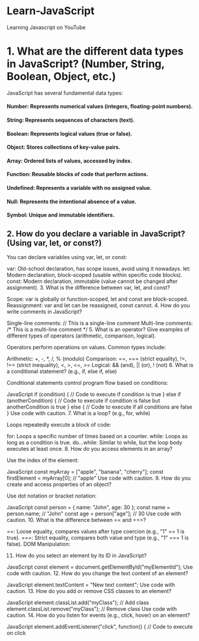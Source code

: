 # Learn-JavaScript
Learning Javascript on YouTube


# 1. What are the different data types in JavaScript? (Number, String, Boolean, Object, etc.)

JavaScript has several fundamental data types:

#### Number: Represents numerical values (integers, floating-point numbers).
#### String: Represents sequences of characters (text).
#### Boolean: Represents logical values (true or false).
#### Object: Stores collections of key-value pairs.
#### Array: Ordered lists of values, accessed by index.
#### Function: Reusable blocks of code that perform actions.
#### Undefined: Represents a variable with no assigned value.
#### Null: Represents the intentional absence of a value.
#### Symbol: Unique and immutable identifiers.

## 2. How do you declare a variable in JavaScript? (Using var, let, or const?)

You can declare variables using var, let, or const:

var: Old-school declaration, has scope issues, avoid using it nowadays.
let: Modern declaration, block-scoped (usable within specific code blocks).
const: Modern declaration, immutable (value cannot be changed after assignment).
3. What is the difference between var, let, and const?

Scope: var is globally or function-scoped, let and const are block-scoped.
Reassignment: var and let can be reassigned, const cannot.
4. How do you write comments in JavaScript?

Single-line comments: // This is a single-line comment
Multi-line comments: /* This is a multi-line comment */
5. What is an operator? Give examples of different types of operators (arithmetic, comparison, logical).

Operators perform operations on values. Common types include:

Arithmetic: +, -, *, /, % (modulo)
Comparison: ==, === (strict equality), !=, !== (strict inequality), <, >, <=, >=
Logical: && (and), || (or), ! (not)
6. What is a conditional statement? (e.g., if, else if, else)

Conditional statements control program flow based on conditions:

JavaScript
if (condition) {
  // Code to execute if condition is true
} else if (anotherCondition) {
  // Code to execute if condition is false but anotherCondition is true
} else {
  // Code to execute if all conditions are false
}
Use code with caution.
7. What is a loop? (e.g., for, while)

Loops repeatedly execute a block of code:

for: Loops a specific number of times based on a counter.
while: Loops as long as a condition is true.
do...while: Similar to while, but the loop body executes at least once.
8. How do you access elements in an array?

Use the index of the element:

JavaScript
const myArray = ["apple", "banana", "cherry"];
const firstElement = myArray[0]; // "apple"
Use code with caution.
9. How do you create and access properties of an object?

Use dot notation or bracket notation:

JavaScript
const person = { name: "John", age: 30 };
const name = person.name; // "John"
const age = person["age"]; // 30
Use code with caution.
10. What is the difference between == and ===?

==: Loose equality, compares values after type coercion (e.g., "1" == 1 is true).
===: Strict equality, compares both value and type (e.g., "1" === 1 is false).
DOM Manipulation:

11. How do you select an element by its ID in JavaScript?

JavaScript
const element = document.getElementById("myElementId");
Use code with caution.
12. How do you change the text content of an element?

JavaScript
element.textContent = "New text content";
Use code with caution.
13. How do you add or remove CSS classes to an element?

JavaScript
element.classList.add("myClass"); // Add class
element.classList.remove("myClass"); // Remove class
Use code with caution.
14. How do you listen for events (e.g., click, hover) on an element?

JavaScript
element.addEventListener("click", function() {
  // Code to execute on click